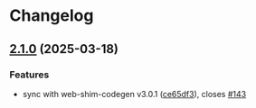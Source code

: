 # Changelog

## [2.1.0](https://github.com/OneSignal/onesignal-vue3/compare/2.0.1...2.1.0) (2025-03-18)

### Features

* sync with web-shim-codegen v3.0.1 ([ce65df3](https://github.com/OneSignal/onesignal-vue3/commit/ce65df3d95781939b291ca79fed9639f29bf8a3e)), closes [#143](https://github.com/OneSignal/onesignal-vue3/issues/143)
